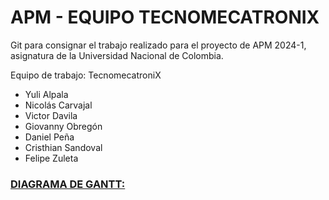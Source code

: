 # APM - EQUIPO TECNOMECATRONIX

Git para consignar el trabajo realizado para el proyecto de APM 2024-1, asignatura de la Universidad Nacional de Colombia.

Equipo de trabajo: TecnomecatroniX

- Yuli Alpala
- Nicolás Carvajal
- Victor Davila
- Giovanny Obregón
- Daniel Peña
- Cristhian Sandoval
- Felipe Zuleta


### [DIAGRAMA DE GANTT:](https://sharing.clickup.com/9013028738/g/h/8ckftw2-653/38d6f748b8ea3fe)

